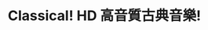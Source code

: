 ---
description: 界面精美，高雅大气。
layout: post
results:
- primaryGenreName: Music
  version: '0.1'
  trackViewUrl: https://itunes.apple.com/cn/app/classical!-hd-gao-yin-zhi/id708263361?mt=8&uo=4
  artworkUrl100: http://a1079.phobos.apple.com/us/r30/Purple/v4/80/7e/e4/807ee4c6-7099-3b36-a67e-983f0b0512cd/mzl.ollipqpb.png
  artworkUrl60: http://a1585.phobos.apple.com/us/r30/Purple/v4/ff/80/cd/ff80cd8a-5384-73a1-9bef-bf3fa96d4b70/icon57x57.png
  sellerName: MP4SLS PTE LTD
  supportedDevices:
  - iPhone-3GS
  - iPhone5
  - iPadFourthGen
  - iPad23G
  - iPadFourthGen4G
  - iPodTouchourthGen
  - iPhone4
  - iPadThirdGen
  - iPhone5c
  - iPodTouchFifthGen
  - iPadMini4G
  - iPadWifi
  - iPhone5s
  - iPhone4S
  - iPad3G
  - iPad2Wifi
  - iPadThirdGen4G
  - iPadMini
  - iPodTouchThirdGen
  genres:
  - 音乐
  trackName: Classical! HD 高音質古典音樂!
  description: "沉醉在由全球领先的古典音乐演奏家带来的，用复杂的诗行、旋律和柔美的优雅编织的音乐挂毯中 \n-----特色-----
    \n- 精心挑选的管弦乐、室内乐和合奏乐作品，涵盖声音、钢琴、弦乐器、铜管乐器、木管乐器，等等 \n- 捕捉细腻的音波细节、宏伟的前奏等音乐瞬间，融进每周全新推出的500多首古典录音曲目中
    \n- 欣赏大师的主要经典之作：巴赫、贝多芬、莫扎特、肖邦、亨德尔、海顿、维瓦尔第、拉赫曼尼诺夫，等等 \n- 16比特/44.1千赫，唱片质量毫发无损
    \n- 即使在离线状态下，也能充分享受美妙的回放音乐 \n\n工作原理 \n\n经您的确认后，我们将会向您的iTunes帐号收取2.99美元的包周费或7.99美元的包月费。
    \n\n除非您选择取消包周或包月业务，否则当前包周期或包月期结束时，系统将自动为您续订包周或包月业务。您可以在您的iTunes帐号页面上查看和管理您的所有包周或包月业务。"
  price: 0
  trackId: 708263361
  releaseDate: '2013-12-28T08:56:48Z'
  screenshotUrls:
  - http://a2.mzstatic.com/us/r30/Purple6/v4/2a/3d/f9/2a3df921-6c38-8c2c-ee9d-814c68045076/screen1136x1136.jpeg
  - http://a1.mzstatic.com/us/r30/Purple4/v4/18/db/ff/18dbff1c-4947-6686-954b-b9ebcba39494/screen1136x1136.jpeg
  - http://a4.mzstatic.com/us/r30/Purple6/v4/ad/2a/b9/ad2ab918-f810-7936-4c82-e7421d92cc3d/screen1136x1136.jpeg
  - http://a4.mzstatic.com/us/r30/Purple/v4/e8/fb/0a/e8fb0a48-b54a-5601-4799-2c558d60a69b/screen1136x1136.jpeg
  - http://a2.mzstatic.com/us/r30/Purple4/v4/9f/94/75/9f94751e-49b8-9583-ce45-997dae4fd7cb/screen1136x1136.jpeg
  artistViewUrl: https://itunes.apple.com/cn/artist/mp4sls-pte-ltd/id447633770?uo=4
  primaryGenreId: 6011
  kind: software
  fileSizeBytes: '2026281'
  bundleId: com.mp4sls.classical
  trackContentRating: 9+
  artistName: MP4SLS Pte Ltd
  trackCensoredName: Classical! HD 高音質古典音樂!
  isGameCenterEnabled: false
  contentAdvisoryRating: 9+
  languageCodesISO2A:
  - EN
  features:
  - iosUniversal
  wrapperType: software
  artworkUrl512: http://a1079.phobos.apple.com/us/r30/Purple/v4/80/7e/e4/807ee4c6-7099-3b36-a67e-983f0b0512cd/mzl.ollipqpb.png
  formattedPrice: 免费
  artistId: 447633770
  genreIds:
  - '6011'
  currency: CNY
  ipadScreenshotUrls:
  - http://a4.mzstatic.com/us/r30/Purple6/v4/d3/9c/11/d39c111b-f9b9-f9c2-e8b7-dd8dfbedc643/screen480x480.jpeg
  - http://a2.mzstatic.com/us/r30/Purple6/v4/16/07/cc/1607cc24-6d73-7e33-861b-e141ff42a3bd/screen480x480.jpeg
  - http://a5.mzstatic.com/us/r30/Purple6/v4/74/a2/2d/74a22d3a-8a28-6801-8a11-e5201365ef97/screen480x480.jpeg
  - http://a1.mzstatic.com/us/r30/Purple6/v4/91/fb/4d/91fb4d8c-5737-f681-cc10-00f377b8e750/screen480x480.jpeg
  - http://a5.mzstatic.com/us/r30/Purple6/v4/d0/cd/95/d0cd953c-f1cb-82d1-9ed8-ee09f6abc88d/screen480x480.jpeg
category: 音乐
tags: tag1
resultCount: 1
title: Classical! HD 高音質古典音樂!

---